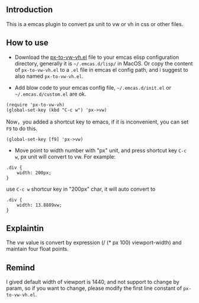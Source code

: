 ## Introduction
This is a emcas plugin to convert px unit to vw or vh in css or other files.

## How to use

* Download the [px-to-vw-vh.el](https://github.com/qdhaiqiang/emcas-plugin-px-to-vw-vh/blob/master/px-to-vw-vh.el) file to your emcas elisp configuration directory, generally it is `~/.emcas.d/lisp/` in MacOS. Or copy the content of `px-to-vw-vh.el` to a `.el` file in emcas el config path, and i suggest to also named `px-to-vw-vh.el`.

* Add blow code to your emcas config file, `~/.emcas.d/init.el` or `~/.emcas.d/custom.el` are ok.
```
(require 'px-to-vw-vh)
(global-set-key (kbd "C-c w") 'px->vw)
```
Now，you added a shortcut key to emacs, if it is inconvenient, you can set `F9` to do this.
```
(global-set-key [f9] 'px->vw)
```

* Move point to width number with "px" unit, and press shortcut key `C-c w`, px unit will convert to vw. For example:
```
.div {
    width: 200px;
}
```
use `C-c w` shortcur key in "200px" char, it will auto convert to
```
.div {
    width: 13.8889vw;
}
```

## Explaintin

The vw value is convert by expression (/ (* px 100) viewport-width) and maintain four float points.

## Remind

I gived default width of viewport is 1440, and not support to change by param, so if you want to change, please modify the first line constant of `px-to-vw-vh.el`.


